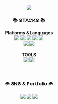 <div align=center>
  <img src="https://capsule-render.vercel.app/api?type=waving&color=0:00A8C5,100:D9E021&height=180&section=header&text=Github!&fontColor=ffffff&fontSize=70&fontAlignY=35" />
</div>

<div align=center>
  <h3>📚 STACKS 📚</h3>

  <div>
    <strong>Platforms & Languages</strong>
    <br>
    <img src="https://img.shields.io/badge/Java-ED8B00?style=flat&logo=openjdk&logoColor=white" />
  	<img src="https://img.shields.io/badge/HTML5-E34F26?style=flat&logo=HTML5&logoColor=white" />
  	<img src="https://img.shields.io/badge/CSS3-1572B6?style=flat&logo=CSS3&logoColor=white" />
  	<img src="https://img.shields.io/badge/JavaScript-F7DF1E?style=flat&logo=JavaScript&logoColor=white" />
  	<img src="https://img.shields.io/badge/jQuery-0769AD?style=flat&logo=jQuery&logoColor=white" />
    <br>
    <img src="https://img.shields.io/badge/Oracle%20SQL-F80000?style=flat&logo=Oracle&logoColor=white" />
	  <img src="https://img.shields.io/badge/MySQL-4479A1?style=flat&logo=MySQL&logoColor=white" />
  </div>

  <br>

  <div>
    <strong>TOOLS</strong><br>
    <img src="https://img.shields.io/badge/Eclipse%20IDE-2C2255?style=flat&logo=eclipseide&logoColor=white" />
    <img src="https://img.shields.io/badge/Visual%20Studio%20Code-007ACC?style=flat&logo=visualstudiocode&logoColor=white" />
  </div>
</div>

<br>
<br>

<div align=center>
  <h3>☘️ SNS & Portfolio ☘️</h3>

  <a href="mailto:sypark8393@gmail.com"><img src="https://img.shields.io/badge/gmail-EA4335?style=flat&logo=Gmail&logoColor=white&link=mailto:sypark8393@gmail.com" /></a>
  <a href="https://velog.io/@sypark8393"><img src="https://img.shields.io/badge/velog-20C997?style=flat&logo=Velog&logoColor=white" /></a>
  <a href="https://github.com/sypark8393"><img src="https://img.shields.io/badge/GitHub-100000?style=flat&logo=github&logoColor=white" /></a>
</div>
</div>

<!--
**sypark8393/sypark8393** is a ✨ _special_ ✨ repository because its `README.md` (this file) appears on your GitHub profile.

Here are some ideas to get you started:

- 🔭 I’m currently working on ...
- 🌱 I’m currently learning ...
- 👯 I’m looking to collaborate on ...
- 🤔 I’m looking for help with ...
- 💬 Ask me about ...
- 📫 How to reach me: ...
- 😄 Pronouns: ...
- ⚡ Fun fact: ...
-->
